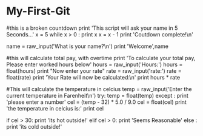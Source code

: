 # My-First-Git

#this is a broken countdown 
print 'This script will ask your name in 5 Seconds...'
x = 5
while x > 0 :
    print x
    x = x - 1 
print 'Coutdown complete!\n'

name = raw_input('What is your name?\n')
print 'Welcome',name

#this will calculate total pay, with overtime
print 'To calculate your total pay, Please enter worked hours below'
hours = raw_input('Hours:')
hours = float(hours)
print "Now enter your rate"
rate = raw_input('rate:')
rate = float(rate)
print 'Your Rate will now be calculated:\n'
print hours * rate 

#This will calculate the temperature in celcius
temp = raw_input('Enter the current temperature in Farenheit\n')
try: 
    temp = float(temp)
except : 
    print 'please enter a number'
cel = (temp - 32) * 5.0 / 9.0 
cel = float(cel)
print 'the temperature in celcius is:' 
print cel
	
if cel > 30: print 'Its hot outside!' 
elif cel > 0: print 'Seems Reasonable'
else : print 'its cold outside!'
